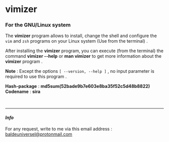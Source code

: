 # vimizer 

###  For the GNU/Linux system

The **vimizer** program allows to install, change the shell and configure 
the `vim` and `zsh` programs on your Linux system (Use from the terminal) .


After installing the **vimizer** program, you can execute (from the terminal) 
the command **vimizer --help** or **man vimizer** to get more information 
about the **vimizer** program .

**Note** : Except the options `[ --version, --help ]` , no input parameter 
is required to use this program .


**Hash-package** : **md5sum(52bade9b7e603e8ba35f52c5d48b8822)**
<br />
**Codename** : **sira**

<br />

---
#### *Info*
For any request, write to me via this email address : 
[baldeuniversel@protonmail.com](mailto:baldeuniversel@protonmail.com)
